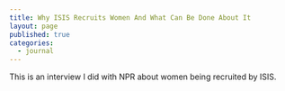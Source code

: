 ```yaml
---
title: Why ISIS Recruits Women And What Can Be Done About It
layout: page
published: true
categories:
  - journal
---
```


This is an interview I did with NPR about women being recruited by ISIS.

&nbsp;

&nbsp;